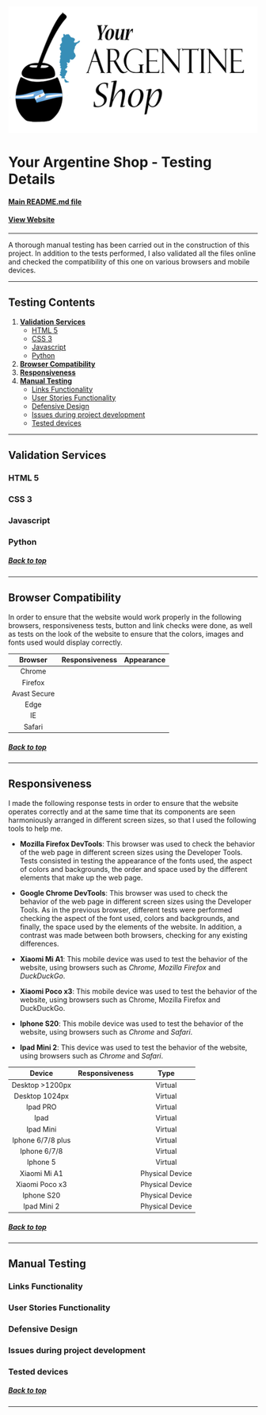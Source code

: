 ![logotype](https://github.com/cotebarrientos/4th-milestone-project-your-argentine-shop/blob/master/documentation/logo_project_transparent_500px.png?raw=true)
# Your Argentine Shop - Testing Details
#### <a href="https://github.com/cotebarrientos/4th-milestone-project-your-argentine-shop/blob/master/README.md" target="_blank">Main README.md file</a>
#### <a href="https://your-argentine-shop.herokuapp.com/" target="_blank">View Website</a>
---

A thorough manual testing has been carried out in the construction of this project. In addition to the tests performed, I also validated all the files online and checked the compatibility of this one on various browsers and mobile devices. 

---
## Testing Contents
1. [**Validation Services**](#validation-services)
    * [HTML 5](#html-5)
    * [CSS 3](#css-3)
    * [Javascript](#javascript)
    * [Python](#python)
2. [**Browser Compatibility**](#browser-compatibility)
3. [**Responsiveness**](#responsiveness)
4. [**Manual Testing**](#manual-testing)
    * [Links Functionality](#links-functionality)
    * [User Stories Functionality](#user-stories-functionality)
    * [Defensive Design](#defensive-design)
    * [Issues during project development](#issues-during-project-development)
    * [Tested devices](#tested-devices)
---
## Validation Services

### HTML 5
### CSS 3
### Javascript
### Python

##### [Back to top](#testing-contents)
---
## Browser Compatibility

In order to ensure that the website would work properly in the following browsers, responsiveness tests, button and link checks were done, as well 
as tests on the look of the website to ensure that the colors, images and fonts used would display correctly.

| Browser       | Responsiveness | Appearance    |
| :-----------: | :-----------:  | :-----------: |
| Chrome        |  |  |
| Firefox       |  |  |
| Avast Secure  |  |  |
| Edge          |  |  |
| IE            |  |  |
| Safari        |  |  |

##### [Back to top](#testing-contents)
---
## Responsiveness

I made the following response tests in order to ensure that the website operates correctly and at the same time that its components are seen harmoniously 
arranged in different screen sizes, so that I used the following tools to help me.

* **Mozilla Firefox DevTools**: This browser was used to check the behavior of the web page in different screen sizes using the Developer Tools. Tests consisted in testing the appearance of the fonts used, the aspect of colors and backgrounds, the order and space used by the different elements that make up the web page.

* **Google Chrome DevTools**: This browser was used to check the behavior of the web page in different screen sizes using the Developer Tools. As in the previous browser, different tests were performed checking the aspect of the font used, colors and backgrounds, and finally, the space used by the elements of the website. In addition, a contrast was made between both browsers, checking for any existing differences.

* **Xiaomi Mi A1**: This mobile device was used to test the behavior of the website, using browsers such as *Chrome, Mozilla Firefox* and *DuckDuckGo*.

* **Xiaomi Poco x3**: This mobile device was used to test the behavior of the website, using browsers such as Chrome, Mozilla Firefox and DuckDuckGo.

* **Iphone S20**: This mobile device was used to test the behavior of the website, using browsers such as *Chrome* and *Safari*.

* **Ipad Mini 2**: This device was used to test the behavior of the website, using browsers such as *Chrome* and *Safari*.


| Device            | Responsiveness | Type           |
| :---------------: | :------------: | :------------: |  
| Desktop >1200px   |  | Virtual |
| Desktop 1024px    |  | Virtual |
| Ipad PRO          |  | Virtual |
| Ipad              |  | Virtual |
| Ipad Mini         |  | Virtual |
| Iphone 6/7/8 plus |  | Virtual |
| Iphone 6/7/8      |  | Virtual |
| Iphone 5          |  | Virtual |
| Xiaomi Mi A1      |  | Physical Device |
| Xiaomi Poco x3    |  | Physical Device |
| Iphone S20        |  | Physical Device |
| Ipad Mini 2       |  | Physical Device |


##### [Back to top](#testing-contents)
---
## Manual Testing

### Links Functionality
### User Stories Functionality
### Defensive Design
### Issues during project development
### Tested devices

##### [Back to top](#testing-contents)
---